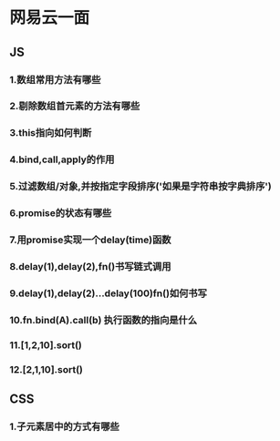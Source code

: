 # 网易云一面
## JS
### 1.数组常用方法有哪些
### 2.剔除数组首元素的方法有哪些
### 3.this指向如何判断
### 4.bind,call,apply的作用
### 5.过滤数组/对象,并按指定字段排序('如果是字符串按字典排序')
### 6.promise的状态有哪些
### 7.用promise实现一个delay(time)函数
### 8.delay(1),delay(2),fn()书写链式调用
### 9.delay(1),delay(2)...delay(100)fn()如何书写
### 10.fn.bind(A).call(b) 执行函数的指向是什么
### 11.[1,2,10].sort()
### 12.[2,1,10].sort()

## CSS
### 1.子元素居中的方式有哪些